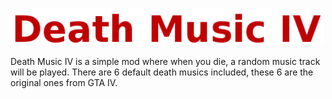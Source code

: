 <p align="center">
  <img width="500" height="60" src="https://raw.githubusercontent.com/ClonkAndre/DeathMusicIV/main/title.png">
</p>

Death Music IV is a simple mod where when you die, a random music track will be played. There are 6 default death musics included, these 6 are the original ones from GTA IV. 
